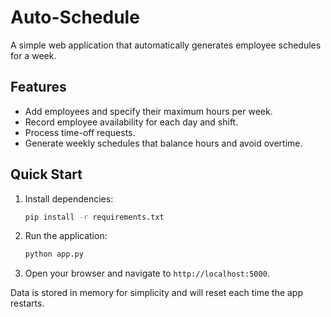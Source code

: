 # Auto-Schedule

A simple web application that automatically generates employee schedules for a week.

## Features

- Add employees and specify their maximum hours per week.
- Record employee availability for each day and shift.
- Process time-off requests.
- Generate weekly schedules that balance hours and avoid overtime.

## Quick Start

1. Install dependencies:
   ```sh
   pip install -r requirements.txt
   ```
2. Run the application:
   ```sh
   python app.py
   ```
3. Open your browser and navigate to `http://localhost:5000`.

Data is stored in memory for simplicity and will reset each time the app restarts.
